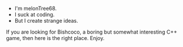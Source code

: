 - I'm melonTree68.
- I suck at coding.
- But I create strange ideas.

If you are looking for Bishcoco, a boring but somewhat interesting C++ game, then here is the right place.
Enjoy.
